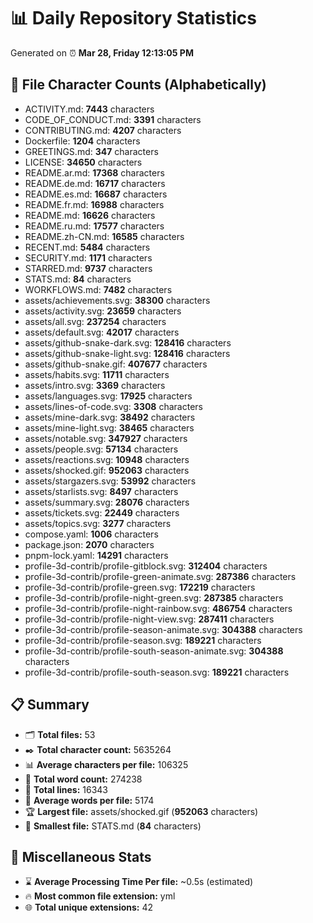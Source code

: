# 📊 Daily Repository Statistics
Generated on ⏰ **Mar 28, Friday 12:13:05 PM**

## 📂 File Character Counts (Alphabetically)
- ACTIVITY.md: **7443** characters
- CODE_OF_CONDUCT.md: **3391** characters
- CONTRIBUTING.md: **4207** characters
- Dockerfile: **1204** characters
- GREETINGS.md: **347** characters
- LICENSE: **34650** characters
- README.ar.md: **17368** characters
- README.de.md: **16717** characters
- README.es.md: **16687** characters
- README.fr.md: **16988** characters
- README.md: **16626** characters
- README.ru.md: **17577** characters
- README.zh-CN.md: **16585** characters
- RECENT.md: **5484** characters
- SECURITY.md: **1171** characters
- STARRED.md: **9737** characters
- STATS.md: **84** characters
- WORKFLOWS.md: **7482** characters
- assets/achievements.svg: **38300** characters
- assets/activity.svg: **23659** characters
- assets/all.svg: **237254** characters
- assets/default.svg: **42017** characters
- assets/github-snake-dark.svg: **128416** characters
- assets/github-snake-light.svg: **128416** characters
- assets/github-snake.gif: **407677** characters
- assets/habits.svg: **11711** characters
- assets/intro.svg: **3369** characters
- assets/languages.svg: **17925** characters
- assets/lines-of-code.svg: **3308** characters
- assets/mine-dark.svg: **38492** characters
- assets/mine-light.svg: **38465** characters
- assets/notable.svg: **347927** characters
- assets/people.svg: **57134** characters
- assets/reactions.svg: **10948** characters
- assets/shocked.gif: **952063** characters
- assets/stargazers.svg: **53992** characters
- assets/starlists.svg: **8497** characters
- assets/summary.svg: **28076** characters
- assets/tickets.svg: **22449** characters
- assets/topics.svg: **3277** characters
- compose.yaml: **1006** characters
- package.json: **2070** characters
- pnpm-lock.yaml: **14291** characters
- profile-3d-contrib/profile-gitblock.svg: **312404** characters
- profile-3d-contrib/profile-green-animate.svg: **287386** characters
- profile-3d-contrib/profile-green.svg: **172219** characters
- profile-3d-contrib/profile-night-green.svg: **287385** characters
- profile-3d-contrib/profile-night-rainbow.svg: **486754** characters
- profile-3d-contrib/profile-night-view.svg: **287411** characters
- profile-3d-contrib/profile-season-animate.svg: **304388** characters
- profile-3d-contrib/profile-season.svg: **189221** characters
- profile-3d-contrib/profile-south-season-animate.svg: **304388** characters
- profile-3d-contrib/profile-south-season.svg: **189221** characters

## 📋 Summary
- 🗂️ **Total files:** 53
- ✒️ **Total character count:** 5635264
- 📊 **Average characters per file:** 106325
- 📝 **Total word count:** 274238
- 🧾 **Total lines:** 16343
- 📐 **Average words per file:** 5174
- 🏆 **Largest file:** assets/shocked.gif (**952063** characters)
- 🥉 **Smallest file:** STATS.md (**84** characters)

## 🌟 Miscellaneous Stats
- ⌛ **Average Processing Time Per file:** ~0.5s (estimated)
- 🔥 **Most common file extension:** yml
- 🌐 **Total unique extensions:** 42

